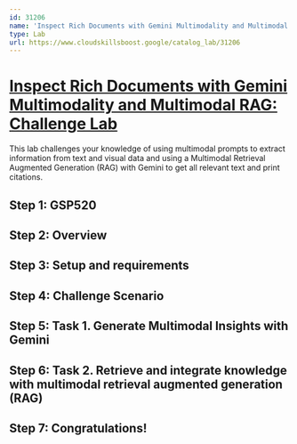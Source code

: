 ```yaml
---
id: 31206
name: 'Inspect Rich Documents with Gemini Multimodality and Multimodal RAG: Challenge Lab'
type: Lab
url: https://www.cloudskillsboost.google/catalog_lab/31206
---
```


# [Inspect Rich Documents with Gemini Multimodality and Multimodal RAG: Challenge Lab](https://www.cloudskillsboost.google/catalog_lab/31206)

This lab challenges your knowledge of using multimodal prompts to extract information from text and visual data and using a Multimodal Retrieval Augmented Generation (RAG) with Gemini to get all relevant text and print citations.

## Step 1: GSP520

## Step 2: Overview

## Step 3: Setup and requirements

## Step 4: Challenge Scenario

## Step 5: Task 1. Generate Multimodal Insights with Gemini

## Step 6: Task 2. Retrieve and integrate knowledge with multimodal retrieval augmented generation (RAG)

## Step 7: Congratulations!
